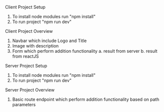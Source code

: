 Client Project Setup
1. To install node modules run "npm install"
2. To run project "npm run dev"

Client Project Overview
1. Navbar which include Logo and Title
2. Image with description
3. Form which perform addition functionality
    a. result from server
    b. result from reactJS


Server Project Setup
1. To install node modules run "npm install"
2. To run project "npm run dev"

Server Project Overview
1. Basic route endpoint which perform addition functionality based on path parameters